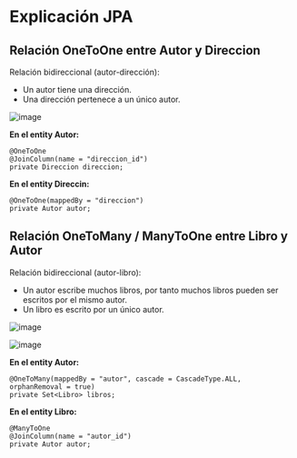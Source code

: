 # Explicación JPA 

## Relación OneToOne entre Autor y Direccion

Relación bidireccional (autor-dirección):
- Un autor tiene una dirección. 
- Una dirección pertenece a un único autor.

![image](https://github.com/user-attachments/assets/cc522ed5-4bc7-48da-873a-631de9b24987)

**En el entity Autor:**
```
@OneToOne
@JoinColumn(name = "direccion_id")
private Direccion direccion;
```

**En el entity Direccin:**

```
@OneToOne(mappedBy = "direccion")
private Autor autor;
```

## Relación OneToMany / ManyToOne entre Libro y Autor

Relación bidireccional (autor-libro):
- Un autor escribe muchos libros, por tanto muchos libros pueden ser escritos por el mismo autor.
- Un libro es escrito por un único autor. 

![image](https://github.com/user-attachments/assets/65c693f8-642a-41ec-809a-b76dd612e38b)

![image](https://github.com/user-attachments/assets/9bca5d4a-9434-41e6-8b3a-91b43d0256dc)


**En el entity Autor:**

```
@OneToMany(mappedBy = "autor", cascade = CascadeType.ALL, orphanRemoval = true)
private Set<Libro> libros;
```

**En el entity Libro:**

```
@ManyToOne
@JoinColumn(name = "autor_id")
private Autor autor;
```




